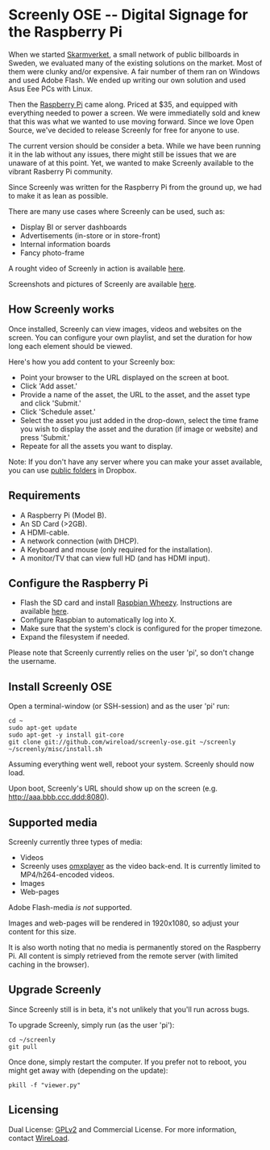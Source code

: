 # Screenly OSE -- Digital Signage for the Raspberry Pi

When we started [Skarmverket](http://skarmverket.se), a small network of public billboards in Sweden, we evaluated many of the existing solutions on the market. Most of them were clunky and/or expensive. A fair number of them ran on Windows and used Adobe Flash. We ended up writing our own solution and used Asus Eee PCs with Linux. 

Then the [Raspberry Pi](http://www.raspberrypi.org/) came along. Priced at $35, and equipped with everything needed to power a screen. We were immediatelly sold and knew that this was what we wanted to use moving forward. Since we love Open Source, we've decided to release Screenly for free for anyone to use. 

The current version should be consider a beta. While we have been running it in the lab without any issues, there might still be issues that we are unaware of at this point. Yet, we wanted to make Screenly available to the vibrant Rasberry Pi community.

Since Screenly was written for the Raspberry Pi from the ground up, we had to make it as lean as possible. 

There are many use cases where Screenly can be used, such as:

 * Display BI or server dashboards
 * Advertisements (in-store or in store-front)
 * Internal information boards
 * Fancy photo-frame

A rought video of Screenly in action is available [here](http://www.youtube.com/watch?v=yjDjEfhspxk).

Screenshots and pictures of Screenly are available [here](https://picasaweb.google.com/102112347693505491575/Screenly01?authkey=Gv1sRgCNa2qp-j5vWUGQ).

## How Screenly works

Once installed, Screenly can view images, videos and websites on the screen. You can configure your own playlist, and set the duration for how long each element should be viewed.

Here's how you add content to your Screenly box:

 * Point your browser to the URL displayed on the screen at boot.
 * Click 'Add asset.'
  * Provide a name of the asset, the URL to the asset, and the asset type and click 'Submit.'
 * Click 'Schedule asset.'
  * Select the asset you just added in the drop-down, select the time frame you wish to display the asset and the duration (if image or website) and press 'Submit.'
 * Repeate for all the assets you want to display.

Note: If you don't have any server where you can make your asset available, you can use [public folders](https://www.dropbox.com/help/16/en) in Dropbox. 

## Requirements

 * A Raspberry Pi (Model B).
 * An SD Card (>2GB).
 * A HDMI-cable.
 * A network connection (with DHCP).
 * A Keyboard and mouse (only required for the installation).
 * A monitor/TV that can view full HD (and has HDMI input).

## Configure the Raspberry Pi

 * Flash the SD card and install [Raspbian Wheezy](http://www.raspberrypi.org/downloads). Instructions are available [here](http://elinux.org/RPi_Easy_SD_Card_Setup).
 * Configure Raspbian to automatically log into X.
 * Make sure that the system's clock is configured for the proper timezone.
 * Expand the filesystem if needed. 

Please note that Screenly currently relies on the user 'pi', so don't change the username.

## Install Screenly OSE
 
Open a terminal-window (or SSH-session) and as the user 'pi' run:

    cd ~
    sudo apt-get update
    sudo apt-get -y install git-core
    git clone git://github.com/wireload/screenly-ose.git ~/screenly
    ~/screenly/misc/install.sh

Assuming everything went well, reboot your system. Screenly should now load. 

Upon boot, Screenly's URL should show up on the screen (e.g. http://aaa.bbb.ccc.ddd:8080).

## Supported media

Screenly currently three types of media:

 * Videos
  * Screenly uses [omxplayer](https://github.com/huceke/omxplayer/) as the video back-end. It is currently limited to MP4/h264-encoded videos.
 * Images
 * Web-pages

Adobe Flash-media *is not* supported. 

Images and web-pages will be rendered in 1920x1080, so adjust your content for this size. 

It is also worth noting that no media is permanently stored on the Raspberry Pi. All content is simply retrieved from the remote server (with limited caching in the browser).

## Upgrade Screenly

Since Screenly still is in beta, it's not unlikely that you'll run across bugs.

To upgrade Screenly, simply run (as the user 'pi'):

    cd ~/screenly
    git pull

Once done, simply restart the computer. If you prefer not to reboot, you might get away with (depending on the update):

    pkill -f "viewer.py"
    
## Licensing

Dual License: [GPLv2](http://www.gnu.org/licenses/gpl-2.0.html) and Commercial License. For more information, contact [WireLoad](http://wireload.net/company/). 
